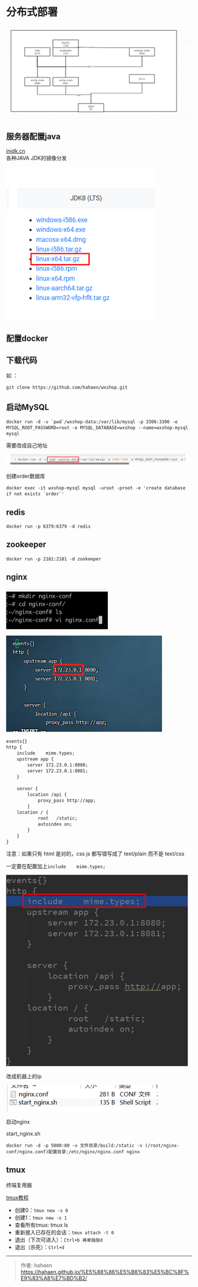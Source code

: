 # 分布式部署


![配置图](/img/分布式部署/配置图.png)


## 服务器配置java

[injdk.cn](https://www.injdk.cn/)  
各种JAVA JDK的镜像分发

![jdk](/img/分布式部署/1.png)

## 配置docker

## 下载代码

如 ：
```text
git clone https://github.com/hahaen/wxshop.git
```

## 启动MySQL

```text
docker run -d -v `pwd`/wxshop-data:/var/lib/mysql -p 3306:3306 -e MYSQL_ROOT_PASSWORD=root -e MYSQL_DATABASE=wxshop --name=wxshop-mysql mysql
```

需要改成自己地址

![mysql](/img/分布式部署/2.png)


创建order数据库

```text
docker exec -it wxshop-mysql mysql -uroot -proot -e 'create database if not exists `order`'
```

## redis

```text
docker run -p 6379:6379 -d redis
```

## zookeeper

```text
docker run -p 2181:2181 -d zookeeper
```

## nginx

![创建nginx目录](/img/分布式部署/3.png)


![nginx.conf配置](/img/分布式部署/4.png)

```
events{}
http {
    include    mime.types;
    upstream app {
        server 172.23.0.1:8080;
        server 172.23.0.1:8081;
    }
    
    server {
        location /api {
            proxy_pass http://app;
        }
    location / {
            root   /static;
            autoindex on;
        }
    }
}
```

注意：如果只有 html 是对的，css js 都写错写成了 text/plain 而不是 text/css

一定要在配置加上`include    mime.types;`

![误区](/img/分布式部署/6.png)

改成机器上的ip

![文件](/img/分布式部署/5.png)

启动nginx

start_nginx.sh

```text
docker run -d -p 5000:80 -v 文件目录/build:/static -v (/root/nginx-conf/nginx.conf)配置目录:/etc/nginx/nginx.conf nginx
```

## tmux

终端复用器

[tmux教程](https://www.ruanyifeng.com/blog/2019/10/tmux.html)

* 创建0：`tmux new -s 0`
* 创建1：`tmux new -s 1` 
* 查看所有tmux: tmux ls
* 重新接入已存在的会话：`tmux attach -t 0`
* 退出（下次可进入）：`Ctrl+b 再单独按d`
* 退出（杀死）：`Ctrl+d`



---

> 作者: hahaen  
> https://hahaen.github.io/%E5%88%86%E5%B8%83%E5%BC%8F%E9%83%A8%E7%BD%B2/

